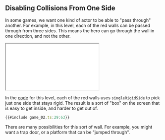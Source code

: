## Disabling Collisions From One Side

In some games, we want one kind of actor to be able to "pass through" another.
For example, in this level, each of the red walls can be passed through from
three sides.  This means the hero can go through the wall in one direction, and
not the other.

<iframe src="./game_02.iframe.html"></iframe>

In the [code](game_02.ts) for this level, each of the red walls uses `singleRigidSide` to pick
just one side that stays rigid.  The result is a sort of "box" on the screen
that is easy to get inside, and harder to get out of.

```typescript
{{#include game_02.ts:29:63}}
```

There are many possibilities for this sort of wall.  For example, you might want
a trap door, or a platform that can be "jumped through".
